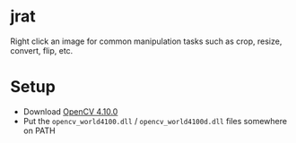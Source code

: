 # jrat
Right click an image for common manipulation tasks such as crop, resize, convert, flip, etc.

# Setup

* Download [OpenCV 4.10.0](https://github.com/opencv/opencv/releases/tag/4.10.0)
* Put the `opencv_world4100.dll` / `opencv_world4100d.dll` files somewhere on PATH
